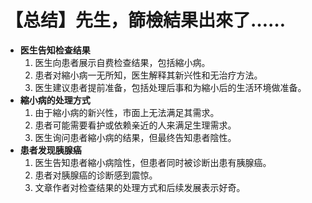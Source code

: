 # 【总结】先生，篩檢結果出來了……

-   **医生告知检查结果**
    1.  医生向患者展示自费检查结果，包括縮小病。
    2.  患者对縮小病一无所知，医生解释其新兴性和无治疗方法。
    3.  医生建议患者提前准备，包括处理后事和为縮小后的生活环境做准备。
-   **縮小病的处理方式**
    1.  由于縮小病的新兴性，市面上无法满足其需求。
    2.  患者可能需要看护或依赖亲近的人来满足生理需求。
    3.  医生询问患者縮小病的结果，但最终告知患者陰性。
-   **患者发现胰腺癌**
    1.  医生告知患者縮小病陰性，但患者同时被诊断出患有胰腺癌。
    2.  患者对胰腺癌的诊断感到震惊。
    3.  文章作者对检查结果的处理方式和后续发展表示好奇。